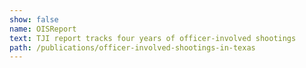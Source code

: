 ```yaml
---
show: false
name: OISReport
text: TJI report tracks four years of officer-involved shootings
path: /publications/officer-involved-shootings-in-texas
---
```

